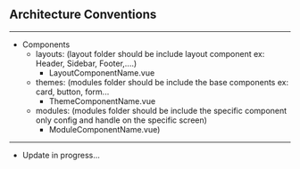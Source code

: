 ## Architecture Conventions
----
- Components
  - layouts: (layout folder should be include layout component ex: Header, Sidebar,  Footer,....)
    - LayoutComponentName.vue
  - themes: (modules folder should be include the base components ex: card, button, form...
    - ThemeComponentName.vue
  - modules: (modules folder should be include the specific component only config and handle on the specific screen)
    - ModuleComponentName.vue)
----
- Update in progress... 